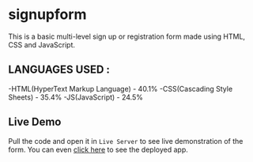 ﻿# signupform

This is a basic multi-level sign up or registration form made using HTML, CSS and JavaScript.

## LANGUAGES USED :

-HTML(HyperText Markup Language) - 40.1%
-CSS(Cascading Style Sheets) - 35.4%
-JS(JavaScript) - 24.5%

## Live Demo

Pull the code and open it in `Live Server` to see live demonstration of the form. You can even [click here](signupform-1.netlify.app/) to see the deployed app.
